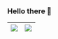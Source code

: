 ### Hello there 👋

| <a href="https://github.com/anuraghazra/github-readme-stats"><img align="top" src="https://github-readme-stats.vercel.app/api?username=Nemo1166&show_icons=true&theme=buefy&hide_border=true" /></a> | <img align="top" src="https://github-readme-stats.vercel.app/api/top-langs/?username=Nemo1166&layout=compact&theme=buefy&hide_border=true" /> |
| ------------- | ------------- |



<!--
**Nemo1166/Nemo1166** is a ✨ _special_ ✨ repository because its `README.md` (this file) appears on your GitHub profile.

Here are some ideas to get you started:

- 🔭 I’m currently working on ...
- 🌱 I’m currently learning ...
- 👯 I’m looking to collaborate on ...
- 🤔 I’m looking for help with ...
- 💬 Ask me about ...
- 📫 How to reach me: ...
- 😄 Pronouns: ...
- ⚡ Fun fact: ...
-->
